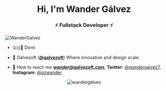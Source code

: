 
<h1 align="center">Hi, I'm Wander Gálvez</h1>
<h3 align="center">⚡ Fullstack Developer ⚡</h3>

 <p align="left"> <img src="https://komarev.com/ghpvc/?username=WanderGalvez" alt="WanderGalvez" /> </p> 
 
 -  🇩🇴🌴 Domi
 
 -  🚀 Gálvezoft (**<a href="https://twitter.com/@galvezoft">@galvezoft</a>**) Where innovation and design scale.

 -  📲 How to reach me **wander@galvezoft.com**, **Twitter:** <a href="https://twitter.com/Wandergalvez7">@wandergalvez7</a>, **Instagram:** <a href="https://instagram.com/gzwander">@gzwander</a>
   
<p align="center">
<img src="https://github-readme-stats.vercel.app/api?username=wandergalvez&show_icons=true" alt="wandergalvez" /></p>
